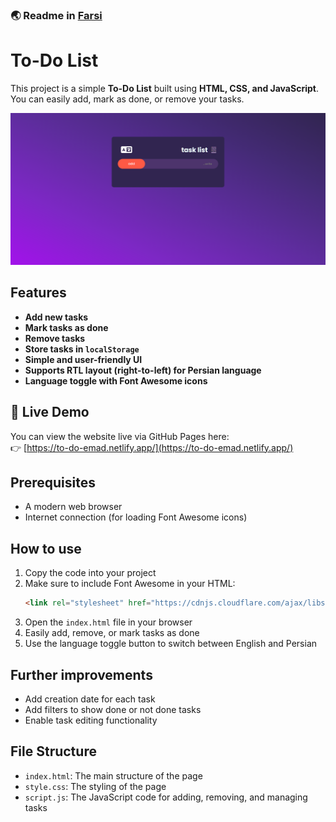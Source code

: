 ### 🌏 Readme in [Farsi](README_fa.md)

# To-Do List

This project is a simple **To-Do List** built using **HTML, CSS, and JavaScript**. You can easily add, mark as done, or remove your tasks.

![Screenshot of the page](images/to-do-list.png)

## Features
- **Add new tasks**
- **Mark tasks as done**
- **Remove tasks**
- **Store tasks in `localStorage`**
- **Simple and user-friendly UI**
- **Supports RTL layout (right-to-left) for Persian language**
- **Language toggle with Font Awesome icons**

## 🔗 Live Demo

You can view the website live via GitHub Pages here:  
👉 [https://to-do-emad.netlify.app/](https://to-do-emad.netlify.app/)

## Prerequisites
- A modern web browser
- Internet connection (for loading Font Awesome icons)

## How to use
1. Copy the code into your project
2. Make sure to include Font Awesome in your HTML:
   ```html
   <link rel="stylesheet" href="https://cdnjs.cloudflare.com/ajax/libs/font-awesome/6.0.0/css/all.min.css">
   ```
3. Open the `index.html` file in your browser
4. Easily add, remove, or mark tasks as done
5. Use the language toggle button to switch between English and Persian

## Further improvements
- Add creation date for each task
- Add filters to show done or not done tasks
- Enable task editing functionality

## File Structure
- `index.html`: The main structure of the page
- `style.css`: The styling of the page
- `script.js`: The JavaScript code for adding, removing, and managing tasks
